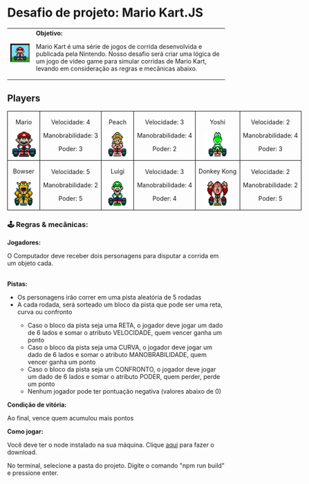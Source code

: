 <h1>Desafio de projeto: Mario Kart.JS</h1>

  <table>
        <tr>
            <td>
                <img src="./src/img/header.gif" alt="Mario Kart" width="200">
            </td>
            <td>
                <b>Objetivo:</b>
                <p>Mario Kart é uma série de jogos de corrida desenvolvida e publicada pela Nintendo. Nosso desafio será criar uma lógica de um jogo de vídeo game para simular corridas de Mario Kart, levando em consideração as regras e mecânicas abaixo.</p>
            </td>
        </tr>
    </table>

<h2>Players</h2>
      <table style="border-collapse: collapse; width: 800px; margin: 0 auto;">
        <tr>
            <td style="border: 1px solid black; text-align: center;">
                <p>Mario</p>
                <img src="./src/img/mario.gif" alt="Mario Kart" width="60" height="60">
            </td>
            <td style="border: 1px solid black; text-align: center;">
                <p>Velocidade: 4</p>
                <p>Manobrabilidade: 3</p>
                <p>Poder: 3</p>
            </td>
             <td style="border: 1px solid black; text-align: center;">
                <p>Peach</p>
                <img src="./src/img/peach.gif" alt="Mario Kart" width="60" height="60">
            </td>
            <td style="border: 1px solid black; text-align: center;">
                <p>Velocidade: 3</p>
                <p>Manobrabilidade: 4</p>
                <p>Poder: 2</p>
            </td>
              <td style="border: 1px solid black; text-align: center;">
                <p>Yoshi</p>
                <img src="./src/img/yoshi.gif" alt="Mario Kart" width="60" height="60">
            </td>
            <td style="border: 1px solid black; text-align: center;">
                <p>Velocidade: 2</p>
                <p>Manobrabilidade: 4</p>
                <p>Poder: 3</p>
            </td>
        </tr>
        <tr>
            <td style="border: 1px solid black; text-align: center;">
                <p>Bowser</p>
                <img src="./src/img/bowser.gif" alt="Mario Kart" width="60" height="60">
            </td>
            <td style="border: 1px solid black; text-align: center;">
                <p>Velocidade: 5</p>
                <p>Manobrabilidade: 2</p>
                <p>Poder: 5</p>
            </td>
            <td style="border: 1px solid black; text-align: center;">
                <p>Luigi</p>
                <img src="./src/img/luigi.gif" alt="Mario Kart" width="60" height="60">
            </td>
            <td style="border: 1px solid black; text-align: center;">
                <p>Velocidade: 3</p>
                <p>Manobrabilidade: 4</p>
                <p>Poder: 4</p>
            </td>
            <td style="border: 1px solid black; text-align: center;">
                <p>Donkey Kong</p>
                <img src="./src/img/dk.gif" alt="Mario Kart" width="60" height="60">
            </td>
            <td style="border: 1px solid black; text-align: center;">
                <p>Velocidade: 2</p>
                <p>Manobrabilidade: 2</p>
                <p>Poder: 5</p>
            </td>
        </tr>
    </table>

<p></p>

<h3>🕹️ Regras & mecânicas:</h3>

<b>Jogadores:</b>

<p>O Computador deve receber dois personagens para disputar a corrida em um objeto cada.</p>
<br>
<b>Pistas:</b>

<ul>
  <li>Os personagens irão correr em uma pista aleatória de 5 rodadas</li>
  <li>A cada rodada, será sorteado um bloco da pista que pode ser uma reta, curva ou confronto</li>
    <ul>
      <li>Caso o bloco da pista seja uma RETA, o jogador deve jogar um dado de 6 lados e somar o atributo VELOCIDADE, quem vencer ganha um ponto</li>
      <li>Caso o bloco da pista seja uma CURVA, o jogador deve jogar um dado de 6 lados e somar o atributo MANOBRABILIDADE, quem vencer ganha um ponto</li>
      <li>Caso o bloco da pista seja um CONFRONTO, o jogador deve jogar um dado de 6 lados e somar o atributo PODER, quem perder, perde um ponto</li>
      <li>Nenhum jogador pode ter pontuação negativa (valores abaixo de 0)</li>
    </ul>
  </li>
</ul>

<b>Condição de vitória:</b>

<p>Ao final, vence quem acumulou mais pontos</p>

<b>Como jogar:</b>
<p>Você deve ter o node instalado na sua máquina. Clique <a target="_blank" href="https://nodejs.org/pt/download">aqui</a> para fazer o download.</p>
<p>No terminal, selecione a pasta do projeto. Digite o comando "npm run build" e pressione enter.</p>


